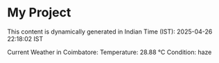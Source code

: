 # My Project

This content is dynamically generated in Indian Time (IST): 2025-04-26 22:18:02 IST


Current Weather in Coimbatore:
Temperature: 28.88 °C
Condition: haze
